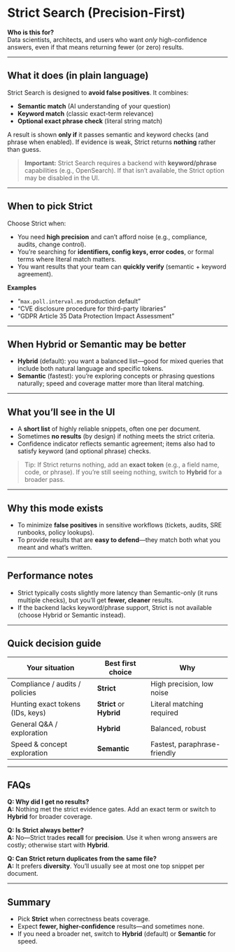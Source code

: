 # Strict Search (Precision-First)

**Who is this for?**  
Data scientists, architects, and users who want *only* high-confidence answers, even if that means returning fewer (or zero) results.

---

## What it does (in plain language)

Strict Search is designed to **avoid false positives**. It combines:
- **Semantic match** (AI understanding of your question)
- **Keyword match** (classic exact-term relevance)
- **Optional exact phrase check** (literal string match)

A result is shown **only if** it passes semantic and keyword checks (and phrase when enabled). If evidence is weak, Strict returns **nothing** rather than guess.

> **Important:** Strict Search requires a backend with **keyword/phrase** capabilities (e.g., OpenSearch). If that isn’t available, the Strict option may be disabled in the UI.

---

## When to pick **Strict**

Choose Strict when:
- You need **high precision** and can’t afford noise (e.g., compliance, audits, change control).
- You’re searching for **identifiers, config keys, error codes**, or formal terms where literal match matters.
- You want results that your team can **quickly verify** (semantic + keyword agreement).

**Examples**
- “`max.poll.interval.ms` production default”  
- “CVE disclosure procedure for third-party libraries”  
- “GDPR Article 35 Data Protection Impact Assessment”  

---

## When **Hybrid** or **Semantic** may be better

- **Hybrid** (default): you want a balanced list—good for mixed queries that include both natural language and specific tokens.
- **Semantic** (fastest): you’re exploring concepts or phrasing questions naturally; speed and coverage matter more than literal matching.

---

## What you’ll see in the UI

- A **short list** of highly reliable snippets, often one per document.  
- Sometimes **no results** (by design) if nothing meets the strict criteria.  
- Confidence indicator reflects semantic agreement; items also had to satisfy keyword (and optional phrase) checks.

> Tip: If Strict returns nothing, add an **exact token** (e.g., a field name, code, or phrase). If you’re still seeing nothing, switch to **Hybrid** for a broader pass.

---

## Why this mode exists

- To minimize **false positives** in sensitive workflows (tickets, audits, SRE runbooks, policy lookups).
- To provide results that are **easy to defend**—they match both what you meant and what’s written.

---

## Performance notes

- Strict typically costs slightly more latency than Semantic-only (it runs multiple checks), but you’ll get **fewer, cleaner** results.
- If the backend lacks keyword/phrase support, Strict is not available (choose Hybrid or Semantic instead).

---

## Quick decision guide

| Your situation | Best first choice | Why |
|---|---|---|
| Compliance / audits / policies | **Strict** | High precision, low noise |
| Hunting exact tokens (IDs, keys) | **Strict** or **Hybrid** | Literal matching required |
| General Q&A / exploration | **Hybrid** | Balanced, robust |
| Speed & concept exploration | **Semantic** | Fastest, paraphrase-friendly |

---

## FAQs

**Q: Why did I get no results?**  
**A:** Nothing met the strict evidence gates. Add an exact term or switch to **Hybrid** for broader coverage.

**Q: Is Strict always better?**  
**A:** No—Strict trades **recall** for **precision**. Use it when wrong answers are costly; otherwise start with **Hybrid**.

**Q: Can Strict return duplicates from the same file?**  
**A:** It prefers **diversity**. You’ll usually see at most one top snippet per document.

---

## Summary

- Pick **Strict** when correctness beats coverage.  
- Expect **fewer, higher-confidence** results—and sometimes none.  
- If you need a broader net, switch to **Hybrid** (default) or **Semantic** for speed.
